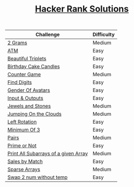 <div align = "center">
  
# [Hacker Rank Solutions](#)
</br>  

| Challenge           | Difficulty |
|----------------|---------------|
|  [2 Grams](https://github.com/a3X3k/Hacker-Rank-Solutions/tree/main/2%20Grams/readme.md)    | Medium |
|  [ATM](https://github.com/a3X3k/Hacker-Rank-Solutions/tree/main/ATM/readme.md)    | Easy |
|  [Beautiful Triplets](https://github.com/a3X3k/Hacker-Rank-Solutions/blob/main/Beautiful%20Triplets/readme.md)  | Easy |
|  [Birthday Cake Candles](https://github.com/a3X3k/Hacker-Rank-Solutions/tree/main/Birthday%20Cake%20Candles/readme.md)  | Easy |
|  [Counter Game](https://github.com/a3X3k/Hacker-Rank-Solutions/tree/main/Counter%20Game/readme.md)  | Medium |
|  [Find Digits](https://github.com/a3X3k/Hacker-Rank-Solutions/blob/main/Find%20Digits/readme.md)  | Easy |
|  [Gender Of Avatars](https://github.com/a3X3k/Hacker-Rank-Solutions/tree/main/Gender%20Of%20Avatars/readme.md)  | Easy |
|  [Input & Outputs](https://github.com/a3X3k/Hacker-Rank-Solutions/tree/main/Input%20%26%20Outputs/readme.md)  | Easy |
|  [Jewels and Stones](https://github.com/a3X3k/Hacker-Rank-Solutions/blob/main/Jewels%20and%20Stones/readme.md)  | Medium |
|  [Jumping On the Clouds](https://github.com/a3X3k/Hacker-Rank-Solutions/tree/main/Jumping%20On%20the%20Clouds/readme.md)  | Medium |
|  [Left Rotation](https://github.com/a3X3k/Hacker-Rank-Solutions/tree/main/Left%20Rotation/readme.md)  | Easy |
|  [Minimum Of 3](https://github.com/a3X3k/Hacker-Rank-Solutions/tree/main/Minimum%20Of%203/readme.md)  | Easy |
|  [Pairs](https://github.com/a3X3k/Hacker-Rank-Solutions/blob/main/Pairs/readme.md)  | Medium |
|  [Prime or Not](https://github.com/a3X3k/Hacker-Rank-Solutions/tree/main/Prime%20or%20Not/readme.md)  | Easy |
|  [Print All Subarrays of a given Array](https://github.com/a3X3k/Hacker-Rank-Solutions/tree/main/Print%20All%20Subarrays%20of%20a%20given%20Array/readme.md)  | Medium |
|  [Sales by Match](https://github.com/a3X3k/Hacker-Rank-Solutions/tree/main/Sales%20by%20Match/readme.md)  | Easy |
|  [Sparse Arrays](https://github.com/a3X3k/Hacker-Rank-Solutions/tree/main/Sparse%20Arrays/readme.md)  | Medium |
|  [Swap 2 num without temp](https://github.com/a3X3k/Hacker-Rank-Solutions/tree/main/Swap%202%20num%20without%20temp/readme.md)  | Easy |

</div>


